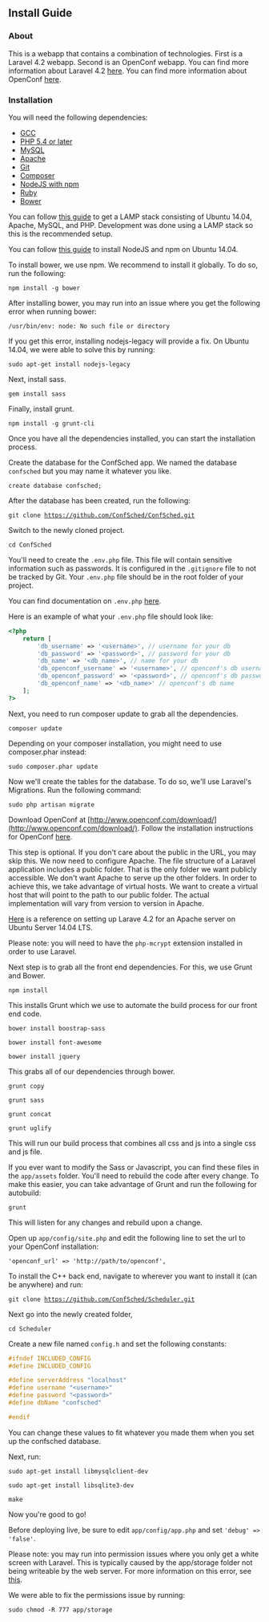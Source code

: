 ## Install Guide

### About
This is a webapp that contains a combination of technologies. First is a Laravel 4.2 webapp. Second is an OpenConf webapp. You can find more information about Laravel 4.2 [here](http://laravel.com/docs/4.2). You can find more information about OpenConf [here](http://www.openconf.com/support/).

### Installation

You will need the following dependencies:

* [GCC](https://gcc.gnu.org/)
* [PHP 5.4 or later](https://php.net/)
* [MySQL](https://www.mysql.com/)
* [Apache](https://httpd.apache.org/)
* [Git](http://git-scm.com/downloads)
* [Composer](https://getcomposer.org/download/)
* [NodeJS with npm](https://nodejs.org)
* [Ruby](https://www.ruby-lang.org/en/downloads/)
* [Bower](http://bower.io/#install-bower)

You can follow [this guide](https://www.digitalocean.com/community/tutorials/how-to-install-linux-apache-mysql-php-lamp-stack-on-ubuntu-14-04) to get a LAMP stack consisting of Ubuntu 14.04, Apache, MySQL, and PHP. Development was done using a LAMP stack so this is the recommended setup.

You can follow [this guide](https://www.digitalocean.com/community/tutorials/how-to-install-node-js-on-an-ubuntu-14-04-server) to install NodeJS and npm on Ubuntu 14.04.

To install bower, we use npm. We recommend to install it globally. To do so, run the following:

<code>npm install -g bower</code>

After installing bower, you may run into an issue where you get the following error when running bower:

<code>/usr/bin/env: node: No such file or directory</code>

If you get this error, installing nodejs-legacy will provide a fix. On Ubuntu 14.04, we were able to solve this by running:

<code>sudo apt-get install nodejs-legacy</code>

Next, install sass.

<code>gem install sass</code>

Finally, install grunt.

<code>npm install -g grunt-cli</code>

Once you have all the dependencies installed, you can start the installation process.

Create the database for the ConfSched app. We named the database <code>confsched</code> but you may name it whatever you like.

<code>create database confsched;</code>

After the database has been created, run the following:

<code>git clone https://github.com/ConfSched/ConfSched.git</code>

Switch to the newly cloned project.

<code>cd ConfSched</code>

You'll need to create the <code>.env.php</code> file. This file will contain sensitive information such as passwords. It is configured in the <code>.gitignore</code> file to not be tracked by Git. Your <code>.env.php</code> file should be in the root folder of your project. 

You can find documentation on <code>.env.php</code> [here](http://laravel.com/docs/4.2/configuration#protecting-sensitive-configuration). 

Here is an example of what your <code>.env.php</code> file should look like:

```php
<?php
    return [
        'db_username' => '<username>', // username for your db
        'db_password' => '<password>', // password for your db
        'db_name' => '<db_name>', // name for your db
        'db_openconf_username' => '<username>', // openconf's db username
        'db_openconf_password' => '<password>', // openconf's db password
        'db_openconf_name' => '<db_name>' // openconf's db name
    ];
?>
```

Next, you need to run composer update to grab all the dependencies.

<code>composer update</code>

Depending on your composer installation, you might need to use composer.phar instead:

<code>sudo composer.phar update</code>

Now we'll create the tables for the database. To do so, we'll use Laravel's Migrations. Run the following command:

<code>sudo php artisan migrate</code>

Download OpenConf at [http://www.openconf.com/download/](http://www.openconf.com/download/). Follow the installation instructions for OpenConf [here](http://www.openconf.com/documentation/install.php).

This step is optional. If you don't care about the public in the URL, you may skip this. We now need to configure Apache. The file structure of a Laravel application includes a public folder. That is the only folder we want publicly accessible. We don't want Apache to serve up the other folders. In order to achieve this, we take advantage of virtual hosts. We want to create a virtual host that will point to the path to our public folder. The actual implementation will vary from version to version in Apache.

[Here](http://ulyssesonline.com/2014/07/24/install-laravel-4-2-on-ubuntu-server-14-04-lts/) is a reference on setting up Larave 4.2 for an Apache server on Ubuntu Server 14.04 LTS.

Please note: you will need to have the <code>php-mcrypt</code> extension installed in order to use Laravel.

Next step is to grab all the front end dependencies. For this, we use Grunt and Bower.

<code>npm install</code>

This installs Grunt which we use to automate the build process for our front end code.

<code>bower install boostrap-sass</code>

<code>bower install font-awesome</code>

<code>bower install jquery</code>

This grabs all of our dependencies through bower.

<code>grunt copy</code>

<code>grunt sass</code>

<code>grunt concat</code>

<code>grunt uglify</code>

This will run our build process that combines all css and js into a single css and js file.

If you ever want to modify the Sass or Javascript, you can find these files in the <code>app/assets</code> folder. You'll need to rebuild the code after every change. To make this easier, you can take advantage of Grunt and run the following for autobuild:

<code>grunt</code>

This will listen for any changes and rebuild upon a change.

Open up <code>app/config/site.php</code> and edit the following line to set the url to your OpenConf installation:

<code>'openconf_url' => 'http://path/to/openconf',</code>

To install the C++ back end, navigate to wherever you want to install it (can be anywhere) and run:

<code>git clone https://github.com/ConfSched/Scheduler.git</code>

Next go into the newly created folder,

<code>cd Scheduler</code>

Create a new file named <code>config.h</code> and set the following constants:

```c++
#ifndef INCLUDED_CONFIG
#define INCLUDED_CONFIG

#define serverAddress "localhost"
#define username "<username>"
#define password "<password>"
#define dbName "confsched"

#endif
```
You can change these values to fit whatever you made them when you set up the confsched database.

Next, run:

<code>sudo apt-get install libmysqlclient-dev</code>

<code>sudo apt-get install libsqlite3-dev</code>

<code>make</code>

Now you're good to go!

Before deploying live, be sure to edit <code>app/config/app.php</code> and set <code>'debug' => 'false'</code>.

Please note: you may run into permission issues where you only get a white screen with Laravel. This is typically caused by the app/storage folder not being writeable by the web server. For more information on this error, see [this](http://stackoverflow.com/questions/20678360/laravel-blank-white-screen).

We were able to fix the permissions issue by running:

<code>sudo chmod -R 777 app/storage</code>


